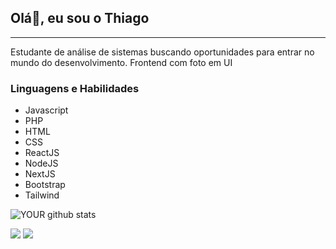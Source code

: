 ## Olá👋, eu sou o Thiago
---

Estudante de análise de sistemas buscando oportunidades para entrar no mundo do desenvolvimento. Frontend com foto em UI


### Linguagens e Habilidades
- Javascript
- PHP
- HTML
- CSS
- ReactJS
- NodeJS
- NextJS
- Bootstrap
- Tailwind

![YOUR github stats](https://github-readme-stats.vercel.app/api?username=thiagosilvadev)

[<img src="https://img.shields.io/badge/linkedin-%230077B5.svg?&style=for-the-badge&logo=linkedin&logoColor=white" />](https://www.linkedin.com/in/thiagosilvadev/)
[<img src="https://img.shields.io/website?url=http%3A%2F%2Fthiagosilvadev.github.io" />](https://thiagosilvadev.github.io)




